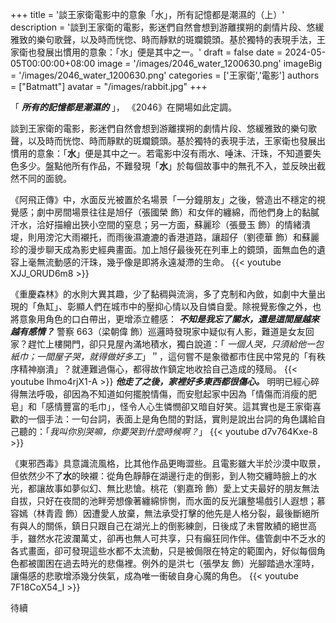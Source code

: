 +++
title = '談王家衛電影中的意象「水」，所有記憶都是潮濕的（上）'
description = '談到王家衛的電影，影迷們自然會想到游離撲朔的劇情片段、悠緩雅致的樂句歌聲，以及時而恍惚、時而靜默的斑斕鏡頭。基於獨特的表現手法，王家衛也發展出慣用的意象：「水」便是其中之一。'
draft = false
date = 2024-05-05T00:00:00+08:00
image = '/images/2046_water_1200630.png'
imageBig = '/images/2046_water_1200630.png'
categories = ['王家衛','電影']
authors = ["Batmatt"]
avatar = "/images/rabbit.jpg"
+++

「 **_所有的記憶都是潮濕的_** 」， 《2046》在開場如此定調。

談到王家衛的電影，影迷們自然會想到游離撲朔的劇情片段、悠緩雅致的樂句歌聲，以及時而恍惚、時而靜默的斑斕鏡頭。基於獨特的表現手法，王家衛也發展出慣用的意象：「**水**」便是其中之一。若電影中沒有雨水、唾沫、汗珠，不知道要失色多少。盤點他所有作品，不難發現「**水**」於每個故事中的無孔不入，並反映出截然不同的面貌。

《阿飛正傳》中，水面反光被置於名場景「一分鐘朋友」之後，營造出不穩定的視覺感；劇中房間場景往往是旭仔（張國榮 飾）和女伴的纏綿，而他們身上的黏膩汗水，洽好描繪出狹小空間的窒息；另一方面，蘇麗珍（張曼玉 飾）的情緒潰堤，則用滂沱大雨襯托，而雨後濕漉漉的香港道路，讓超仔（劉德華 飾）和蘇麗珍的漫步聊天成為影史經典畫面。加上旭仔最後死在列車上的鏡頭，面無血色的遺容上毫無流動感的汗珠，幾乎像是即將永遠凝滯的生命。
{{< youtube XJJ_ORUD6m8 >}}

《重慶森林》的水則大異其趣，少了黏稠與流淌，多了克制和內斂，如劇中大量出現的「魚缸」、彰顯人們在城市中的壓抑心情以及自憐自愛。除視覺影像之外，也將意象用角色的口白帶出，更增添立體感：
**_不知是我忘了關水，還是這間屋越來越有感情？_** 警察 663（梁朝偉 飾）巡邏時發現家中疑似有人影，難道是女友回家？趕忙上樓開門，卻只見屋內滿地積水，獨白說道：「 _一個人哭，只須給他一包紙巾；一間屋子哭，就得做好多工_」＂，這何嘗不是象徵都市住民中常見的「有秩序精神崩潰」？就連難過傷心，都得故作鎮定地收拾自己造成的殘局。 
{{< youtube Ihmo4rjX1-A >}}
**_他走了之後，家裡好多東西都很傷心。_** 明明已經心碎得無法呼吸，卻因為不知道如何擺脫情傷，而安慰起家中因為「情傷而消瘦的肥皂」和「感情豐富的毛巾」，怪令人心生憐憫卻又暗自好笑。這其實也是王家衛喜歡的一個手法：一句台詞，表面上是角色間的對話，實則是說出台詞的角色講給自己聽的：「_我叫你別哭嘛，你要哭到什麼時候啊？_」
{{< youtube d7v764Kxe-8 >}}

《東邪西毒》具意識流風格，比其他作品更晦澀些。且電影雖大半於沙漠中取景，但依然少不了**水**的映襯：從角色靜靜在湖邊行走的倒影，到人物交纏時臉上的水光，都讓故事如夢似幻、無比悲愴。桃花（劉嘉玲 飾）愛上丈夫最好的朋友無法自拔，只好在夜間的池畔旁想像著纏綿悱惻，而水面的反光讓整場戲引人遐想；慕容嫣（林青霞 飾）因遭愛人放棄，無法承受打擊的他先是人格分裂，最後斷絕所有與人的關係，鎮日只跟自己在湖光上的倒影練劍，日後成了未嘗敗績的絕世高手，雖然水花波瀾萬丈，卻再也無人可共享，只有癲狂同作伴。儘管劇中不乏水的各式畫面，卻可發現這些水都不太流動，只是被侷限在特定的範圍內，好似每個角色都被圍困在過去時光的悲傷裡。例外的是洪七（張學友 飾）光腳踏過水漥時，讓傷感的悲歌增添幾分俠氣，成為唯一衝破自身心魔的角色。
{{< youtube 7F18CoX54_I >}}

待續

